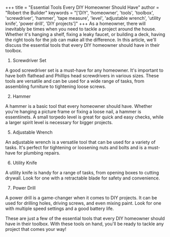 
+++
title = "Essential Tools Every DIY Homeowner Should Have"
author = "Robert the Builder"
keywords = "['DIY', 'homeowner', 'tools', 'toolbox', 'screwdriver', 'hammer', 'tape measure', 'level', 'adjustable wrench', 'utility knife', 'power drill', 'DIY projects']"
+++
As a homeowner, there will inevitably be times when you need to tackle a project around the house. Whether it's hanging a shelf, fixing a leaky faucet, or building a deck, having the right tools for the job can make all the difference. In this article, we'll discuss the essential tools that every DIY homeowner should have in their toolbox.

1. Screwdriver Set

A good screwdriver set is a must-have for any homeowner. It's important to have both flathead and Phillips head screwdrivers in various sizes. These tools are versatile and can be used for a wide range of tasks, from assembling furniture to tightening loose screws.

2. Hammer

A hammer is a basic tool that every homeowner should have. Whether you're hanging a picture frame or fixing a loose nail, a hammer is essentiinets. A small torpedo level is great for quick and easy checks, while a larger spirit level is necessary for bigger projects.

5. Adjustable Wrench

An adjustable wrench is a versatile tool that can be used for a variety of tasks. It's perfect for tightening or loosening nuts and bolts and is a must-have for plumbing repairs.

6. Utility Knife

A utility knife is handy for a range of tasks, from opening boxes to cutting drywall. Look for one with a retractable blade for safety and convenience.

7. Power Drill

A power drill is a game-changer when it comes to DIY projects. It can be used for drilling holes, driving screws, and even mixing paint. Look for one with multiple speed settings and a good battery life.

These are just a few of the essential tools that every DIY homeowner should have in their toolbox. With these tools on hand, you'll be ready to tackle any project that comes your way!

